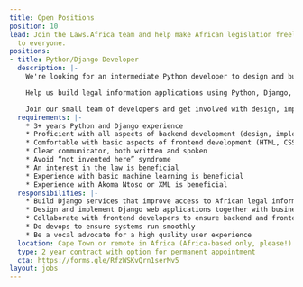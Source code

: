 ```yaml
---
title: Open Positions
position: 10
lead: Join the Laws.Africa team and help make African legislation freely available
  to everyone.
positions:
- title: Python/Django Developer
  description: |-
    We're looking for an intermediate Python developer to design and build high quality Django and Python apps to make African legal information easier to work with and understand. Your work will support access to the law and human rights for hundreds of thousands of monthly users across Africa.

    Help us build legal information applications using Python, Django, Django Rest Framework, PostgreSQL, Vue and Bootstrap.  Our services run on Amazon EC2 using Dokku and Docker. Most of our software is open source at [github.com/laws-africa](https://github.com/laws-africa/).

    Join our small team of developers and get involved with design, implementation, devops and support. Get involved with all aspects of Laws.Africa and do work that matters.
  requirements: |-
    * 3+ years Python and Django experience
    * Proficient with all aspects of backend development (design, implementation, testing, debugging, documentation, operations)
    * Comfortable with basic aspects of frontend development (HTML, CSS, Javascript)
    * Clear communicator, both written and spoken
    * Avoid “not invented here” syndrome
    * An interest in the law is beneficial
    * Experience with basic machine learning is beneficial
    * Experience with Akoma Ntoso or XML is beneficial
  responsibilities: |-
    * Build Django services that improve access to African legal information
    * Design and implement Django web applications together with business owners and other developers
    * Collaborate with frontend developers to ensure backend and frontend components cooperate effectively
    * Do devops to ensure systems run smoothly
    * Be a vocal advocate for a high quality user experience
  location: Cape Town or remote in Africa (Africa-based only, please!)
  type: 2 year contract with option for permanent appointment
  cta: https://forms.gle/RfzWSKvQrn1serMv5
layout: jobs
---
```


